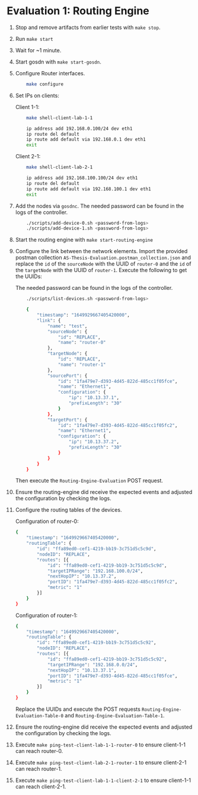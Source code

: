 # Evaluation 1: Routing Engine

1. Stop and remove artifacts from earlier tests with `make stop`.

1. Run `make start`

1. Wait for ~1 minute.

1. Start gosdn with `make start-gosdn`.

1. Configure Router interfaces.

    ```sh
        make configure
    ```

1. Set IPs on clients:

    Client 1-1:

    ```sh
        make shell-client-lab-1-1

        ip address add 192.168.0.100/24 dev eth1
        ip route del default
        ip route add default via 192.168.0.1 dev eth1
        exit
    ```


    Client 2-1:

    ```sh
        make shell-client-lab-2-1

        ip address add 192.168.100.100/24 dev eth1
        ip route del default
        ip route add default via 192.168.100.1 dev eth1
        exit
    ```

1. Add the nodes via `gosdnc`.
   The needed password can be found in the logs of the controller.

    ```sh
        ./scripts/add-device-0.sh <password-from-logs>
        ./scripts/add-device-1.sh <password-from-logs>
    ```

1. Start the routing engine with `make start-routing-engine`

1. Configure the link between the network elements.
   Import the provided postman collection `AS-Thesis-Evaluation.postman_collection.json` and replace the `id` of the `sourceNode` with the UUID of `router-0`
   and the `id` of the `targetNode` with the UUID of `router-1`.
   Execute the following to get the UUIDs:

   The needed password can be found in the logs of the controller.

    ```sh
        ./scripts/list-devices.sh <password-from-logs>
    ```

    ```sh
        {
            "timestamp": "1649929667405420000",
            "link": {
                "name": "test",
                "sourceNode": {
                    "id": "REPLACE",
                    "name": "router-0"
                },
                "targetNode": {
                    "id": "REPLACE",
                    "name": "router-1"
                },
                "sourcePort": {
                    "id": "1fa479e7-d393-4d45-822d-485cc1f05fce",
                    "name": "Ethernet1",
                    "configuration": {
                        "ip": "10.13.37.1",
                        "prefixLength": "30"
                    }
                },
                "targetPort": {
                    "id": "1fa479e7-d393-4d45-822d-485cc1f05fc2",
                    "name": "Ethernet1",
                    "configuration": {
                        "ip": "10.13.37.2",
                        "prefixLength": "30"
                    }
                }
            }
        }
    ```

    Then execute the `Routing-Engine-Evaluation` POST request.

1. Ensure the routing-engine did receive the expected events and adjusted the configuration by checking the logs.

1. Configure the routing tables of the devices.

    Configuration of router-0:
    ```sh
    {
        "timestamp": "1649929667405420000",
        "routingTable": {
            "id": "ffa89ed0-cef1-4219-bb19-3c751d5c5c9d",
            "nodeID": "REPLACE",
            "routes": [{
                "id": "ffa89ed0-cef1-4219-bb19-3c751d5c5c9d",
                "targetIPRange": "192.168.100.0/24",
                "nextHopIP": "10.13.37.2",
                "portID": "1fa479e7-d393-4d45-822d-485cc1f05fc2",
                "metric": "1"
            }]
        }
    }
    ```

    Configuration of router-1:
    ```sh
    {
        "timestamp": "1649929667405420000",
        "routingTable": {
            "id": "ffa89ed0-cef1-4219-bb19-3c751d5c5c92",
            "nodeID": "REPLACE",
            "routes": [{
                "id": "ffa89ed0-cef1-4219-bb19-3c751d5c5c92",
                "targetIPRange": "192.168.0.0/24",
                "nextHopIP": "10.13.37.1",
                "portID": "1fa479e7-d393-4d45-822d-485cc1f05fce",
                "metric": "1"
            }]
        }
    }
    ```

    Replace the UUIDs and execute the POST requests `Routing-Engine-Evaluation-Table-0` and `Routing-Engine-Evaluation-Table-1`.

1. Ensure the routing-engine did receive the expected events and adjusted the configuration by checking the logs.

1. Execute `make ping-test-client-lab-1-1-router-0` to ensure client-1-1 can reach router-0.

1. Execute `make ping-test-client-lab-2-1-router-1` to ensure client-2-1 can reach router-1.

1. Execute `make ping-test-client-lab-1-1-client-2-1` to ensure client-1-1 can reach client-2-1.
